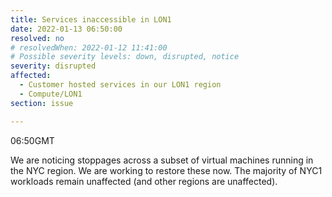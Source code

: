 ```yaml
---
title: Services inaccessible in LON1
date: 2022-01-13 06:50:00
resolved: no
# resolvedWhen: 2022-01-12 11:41:00
# Possible severity levels: down, disrupted, notice
severity: disrupted
affected:
  - Customer hosted services in our LON1 region
  - Compute/LON1
section: issue

---
```


06:50GMT

We are noticing stoppages across a subset of virtual machines running in the NYC region. We are working to restore these now. The majority of NYC1 workloads remain unaffected (and other regions are unaffected).
